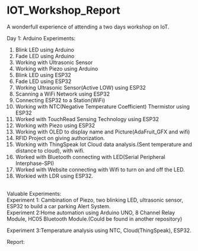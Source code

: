 # IOT_Workshop_Report
A wonderfull experience of attending a two days workshop on IoT.

Day 1:
Arduino Experiments:
1) Blink LED using Arduino
2) Fade LED using Arduino
3) Working with Ultrasonic Sensor
4) Working with Piezo using Arduino
5) Blink LED using ESP32
6) Fade LED using ESP32
7) Working Ultrasonic Sensor(Active LOW) using ESP32
8) Scanning a WiFi Network using ESP32
9) Connecting ESP32 to a Station(WiFi)
10) Working with NTC(Negative Temperature Coefficient) Thermistor using ESP32
11) Worked with TouchRead Sensing Technology using ESP32
12) Working with Piezo using ESP32
13) Working with OLED to display name and Picture(AdaFruit_GFX and wifi)
14) RFID Project on giving authorization.
15) Working with ThingSpeak Iot Cloud data analysis.(Sent temperature and distance to cloud), with wifi.
16) Worked with Bluetooth connecting with LED(Serial Peripheral Interphase-SPI)
17) Worked with Website connecting with Wifi to turn on and off the LED.
18) Workied with LDR using ESP32.<br>
<br>
Valuable Experiments:<br>
Experiment 1: Cambination of Piezo, two blinking LED, ultrasonic sensor, ESP32 to build a car parking Alert System.
<br>
Experiment 2:Home automation using Arduino UNO, 8 Channel Relay Module, HC05 Bluetooth Module.(Could be found in another repository)<br>

Experiment 3:Temperature analysis using NTC, Cloud(ThingSpeak), ESP32.

Report:
